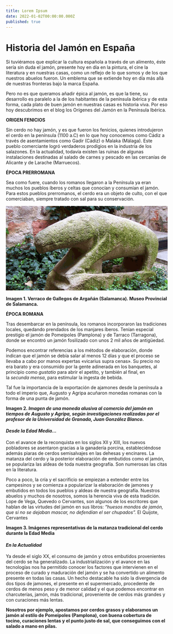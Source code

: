 ```yaml
---
title: Lorem Ipsum
date: 2022-01-02T00:00:00.000Z
published: true
---
```

# **Historia del Jamón en España**
Si tuviéramos que explicar la cultura española a través de un alimento, éste sería sin duda el jamón, presente hoy en día en la pintura, el cine la literatura y en nuestras casas, como un reflejo de lo que somos y de los que nuestros abuelos fueron. Un emblema que se extiende hoy en día más allá de nuestras fronteras bajo la marca España. 

Pero no es que queramos añadir épica al jamón, es que la tiene, su desarrollo es paralelo a la de los habitantes de la península ibérica y de esta forma, cada plato de buen jamón en nuestras casas es historia viva. Por eso hoy descubrimos en el blog los Orígenes del Jamón en la Península Ibérica.

**ORIGEN FENICIOS**

Sin cerdo no hay jamón, y es que fueron los fenicios, quienes introdujeron el cerdo en la península (1100 a.C) en lo que hoy conocemos como Cádiz a través de asentamientos como Gadir (Cádiz) o Malaka (Málaga). Este pueblo comerciante logró verdaderos prodigios en la industria de los salazones. En la actualidad, todavía existen las ruinas de algunas instalaciones destinadas al salado de carnes y pescado en las cercanías de Alicante y de Larache (Marruecos).

**ÉPOCA PRERROMANA**

Sea como fuere, cuando los romanos llegaron a la Península ya eran muchos los pueblos íberos y celtas que conocían y consumían el jamón. Para estos pueblos prerromanos, el cerdo era un objeto de culto, con el que comerciaban, siempre tratado con sal para su conservación.

![yeet](1.png)

**Imagen 1. Verraco de Gallegos de Argañán (Salamanca). Museo Provincial de Salamanca.**

**ÉPOCA ROMANA**

Tras desembarcar en la península, los romanos incorporaron las tradiciones locales, quedando prendados de los manjares íberos. Tenían especial prestigio el jamón de Pomeipoles (Pamplona) y de Tarraco (Tarragona), donde se encontró un jamón fosilizado con unos 2 mil años de antigüedad.

Podemos encontrar referencias a los métodos de elaboración, donde indican que el jamón se debía salar al menos 12 días y que el proceso se llevaba a cabo por manos expertas «vicarius supra cenas». Su precio no era barato y era consumido por la gente adinerada en los banquetes, al principio como *gustatio* para abrir el apetito, y también al final, en la *secunda mensa*, para estimular la ingesta de bebida.

Tal fue la importancia de la exportación de ajamones desde la península a todo el imperio que, Augusto y Agripa acuñaron monedas romanas con la forma de una punta de jamón.




**Imagen 2. *Imagen de una moneda alusiva al comercio del jamón en tiempos de Augusto y Agripa, según investigaciones realizadas por el profesor de la Universidad de Granada, Juan González Blanco.*** 

#### ***Desde la Edad Media…***
Con el avance de la reconquista en los siglos XII y XIII, los nuevos pobladores se asentaron gracias a la ganadería porcina, estableciéndose además piaras de cerdos semisalvajes en las dehesas y encinares. La matanza del cerdo y la posterior elaboración de embutidos como el jamón, se populariza las aldeas de toda nuestra geografía. Son numerosas las citas en la literatura. 

Poco a poco, la cría y el sacrificio se empiezan a extender entre los campesinos y se comienza a popularizar la elaboración de jamones y embutidos en todos los pueblos y aldeas de nuestra geografía. Nuestros abuelos y muchos de nosotros, somos la herencia viva de esta tradición. Lope de Vega, Quevedo o Cervantes, son algunos de los escritores que hablan de las virtudes del jamón en sus libros: *“huesos mondos de jamón, que si no se dejaban mascar, no defendían el ser chupados”.* El Quijote, Cervantes




**Imagen 3. Imágenes representativas de la matanza tradicional del cerdo durante la Edad Media**

#### ***En la Actualidad***
Ya desde el siglo XX, el consumo de jamón y otros embutidos provenientes del cerdo se ha generalizado. La industrialización y el avance en las tecnologías nos ha permitido conocer los factores que intervienen en el proceso de curado y maduración del jamón y se ha convertido un alimento presente en todas las casas. Un hecho destacable ha sido la divergencia de dos tipos de jamones, el presente en el supermercado, procedente de cerdos de menos peso y de menor calidad y el que podemos encontrar en charcuterías, jamón, más tradicional, proveniente de cerdos más grandes y con curaciones más lentas. 

**Nosotros por ejemplo, apostamos por cerdos grasos y elaboramos un jamón al estilo de Pomeipoles (Pamplona), con buena cobertura de tocino, curaciones lentas y el punto justo de sal, que conseguimos con el salado a mano en pilas.**



